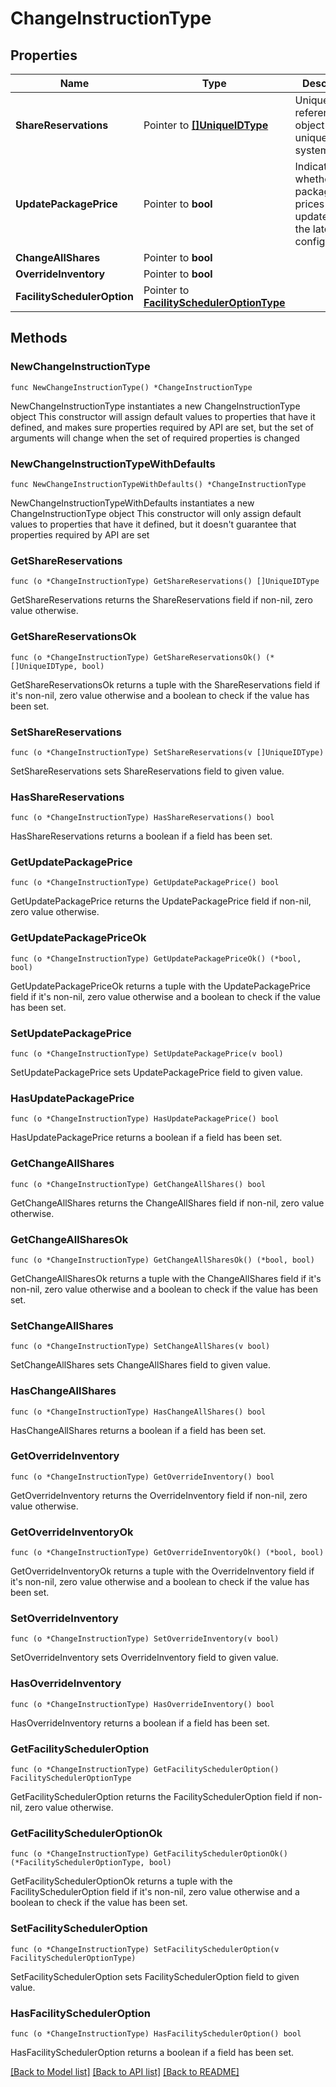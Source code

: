 # ChangeInstructionType

## Properties

Name | Type | Description | Notes
------------ | ------------- | ------------- | -------------
**ShareReservations** | Pointer to [**[]UniqueIDType**](UniqueIDType.md) | Unique Id that references an object uniquely in the system. | [optional] 
**UpdatePackagePrice** | Pointer to **bool** | Indicates whether package prices will be updated with the latest configurations. | [optional] 
**ChangeAllShares** | Pointer to **bool** |  | [optional] 
**OverrideInventory** | Pointer to **bool** |  | [optional] 
**FacilitySchedulerOption** | Pointer to [**FacilitySchedulerOptionType**](FacilitySchedulerOptionType.md) |  | [optional] 

## Methods

### NewChangeInstructionType

`func NewChangeInstructionType() *ChangeInstructionType`

NewChangeInstructionType instantiates a new ChangeInstructionType object
This constructor will assign default values to properties that have it defined,
and makes sure properties required by API are set, but the set of arguments
will change when the set of required properties is changed

### NewChangeInstructionTypeWithDefaults

`func NewChangeInstructionTypeWithDefaults() *ChangeInstructionType`

NewChangeInstructionTypeWithDefaults instantiates a new ChangeInstructionType object
This constructor will only assign default values to properties that have it defined,
but it doesn't guarantee that properties required by API are set

### GetShareReservations

`func (o *ChangeInstructionType) GetShareReservations() []UniqueIDType`

GetShareReservations returns the ShareReservations field if non-nil, zero value otherwise.

### GetShareReservationsOk

`func (o *ChangeInstructionType) GetShareReservationsOk() (*[]UniqueIDType, bool)`

GetShareReservationsOk returns a tuple with the ShareReservations field if it's non-nil, zero value otherwise
and a boolean to check if the value has been set.

### SetShareReservations

`func (o *ChangeInstructionType) SetShareReservations(v []UniqueIDType)`

SetShareReservations sets ShareReservations field to given value.

### HasShareReservations

`func (o *ChangeInstructionType) HasShareReservations() bool`

HasShareReservations returns a boolean if a field has been set.

### GetUpdatePackagePrice

`func (o *ChangeInstructionType) GetUpdatePackagePrice() bool`

GetUpdatePackagePrice returns the UpdatePackagePrice field if non-nil, zero value otherwise.

### GetUpdatePackagePriceOk

`func (o *ChangeInstructionType) GetUpdatePackagePriceOk() (*bool, bool)`

GetUpdatePackagePriceOk returns a tuple with the UpdatePackagePrice field if it's non-nil, zero value otherwise
and a boolean to check if the value has been set.

### SetUpdatePackagePrice

`func (o *ChangeInstructionType) SetUpdatePackagePrice(v bool)`

SetUpdatePackagePrice sets UpdatePackagePrice field to given value.

### HasUpdatePackagePrice

`func (o *ChangeInstructionType) HasUpdatePackagePrice() bool`

HasUpdatePackagePrice returns a boolean if a field has been set.

### GetChangeAllShares

`func (o *ChangeInstructionType) GetChangeAllShares() bool`

GetChangeAllShares returns the ChangeAllShares field if non-nil, zero value otherwise.

### GetChangeAllSharesOk

`func (o *ChangeInstructionType) GetChangeAllSharesOk() (*bool, bool)`

GetChangeAllSharesOk returns a tuple with the ChangeAllShares field if it's non-nil, zero value otherwise
and a boolean to check if the value has been set.

### SetChangeAllShares

`func (o *ChangeInstructionType) SetChangeAllShares(v bool)`

SetChangeAllShares sets ChangeAllShares field to given value.

### HasChangeAllShares

`func (o *ChangeInstructionType) HasChangeAllShares() bool`

HasChangeAllShares returns a boolean if a field has been set.

### GetOverrideInventory

`func (o *ChangeInstructionType) GetOverrideInventory() bool`

GetOverrideInventory returns the OverrideInventory field if non-nil, zero value otherwise.

### GetOverrideInventoryOk

`func (o *ChangeInstructionType) GetOverrideInventoryOk() (*bool, bool)`

GetOverrideInventoryOk returns a tuple with the OverrideInventory field if it's non-nil, zero value otherwise
and a boolean to check if the value has been set.

### SetOverrideInventory

`func (o *ChangeInstructionType) SetOverrideInventory(v bool)`

SetOverrideInventory sets OverrideInventory field to given value.

### HasOverrideInventory

`func (o *ChangeInstructionType) HasOverrideInventory() bool`

HasOverrideInventory returns a boolean if a field has been set.

### GetFacilitySchedulerOption

`func (o *ChangeInstructionType) GetFacilitySchedulerOption() FacilitySchedulerOptionType`

GetFacilitySchedulerOption returns the FacilitySchedulerOption field if non-nil, zero value otherwise.

### GetFacilitySchedulerOptionOk

`func (o *ChangeInstructionType) GetFacilitySchedulerOptionOk() (*FacilitySchedulerOptionType, bool)`

GetFacilitySchedulerOptionOk returns a tuple with the FacilitySchedulerOption field if it's non-nil, zero value otherwise
and a boolean to check if the value has been set.

### SetFacilitySchedulerOption

`func (o *ChangeInstructionType) SetFacilitySchedulerOption(v FacilitySchedulerOptionType)`

SetFacilitySchedulerOption sets FacilitySchedulerOption field to given value.

### HasFacilitySchedulerOption

`func (o *ChangeInstructionType) HasFacilitySchedulerOption() bool`

HasFacilitySchedulerOption returns a boolean if a field has been set.


[[Back to Model list]](../README.md#documentation-for-models) [[Back to API list]](../README.md#documentation-for-api-endpoints) [[Back to README]](../README.md)


